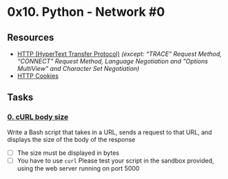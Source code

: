 # 0x10. Python - Network #0

## Resources
- [HTTP (HyperText Transfer Protocol)](https://alx-intranet.hbtn.io/rltoken/rAon_EpQ6PGl8N0plySn4A) *(except: “TRACE” Request Method, “CONNECT” Request Method, Language Negotiation and “Options MultiView” and Character Set Negotiation)*
- [HTTP Cookies](https://alx-intranet.hbtn.io/rltoken/MhVCl_0oviQldWPn5oX-NQ)

## Tasks
### [0. cURL body size](./0-body_size.sh)
Write a Bash script that takes in a URL, sends a request to that URL, and displays the size of the body of the response

- [ ] The size must be displayed in bytes
- [ ] You have to use `curl`
Please test your script in the sandbox provided, using the web server running on port 5000